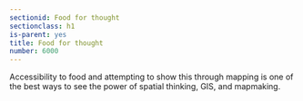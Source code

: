 ```yaml
---
sectionid: Food for thought
sectionclass: h1
is-parent: yes
title: Food for thought
number: 6000
---
```


Accessibility to food and attempting to show this through mapping is one of the best ways to see the power of spatial thinking, GIS, and mapmaking. 

